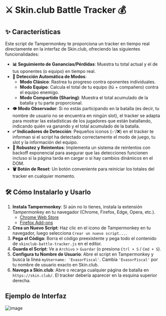 # ⚔️ Skin.club Battle Tracker 💰

## ✨ Características

Este script de Tampermonkey te proporciona un tracker en tiempo real directamente en la interfaz de Skin.club, ofreciendo las siguientes funcionalidades:

-   **📊 Seguimiento de Ganancias/Pérdidas**: Muestra tu total actual y el de tus oponentes (o equipo) en tiempo real.
-   **🤝 Detección Automática de Modos**:
    -   **Modo Clásico**: Rastrea tu progreso contra oponentes individuales.
    -   **Modo Equipo**: Calcula el total de tu equipo (tú + compañero) contra el equipo enemigo.
    -   **Modo Compartido (Sharing)**: Muestra el total acumulado de la batalla y tu parte proporcional.
-   **👁️ Modo Observador**: Si no estás participando en la batalla (es decir, tu nombre de usuario no se encuentra en ningún slot), el tracker se adapta para mostrar las estadísticas de los jugadores que están batallando, indicando quién va ganando y el total acumulado de la batalla.
-   **✅ Indicadores de Detección**: Pequeños iconos (✅/❌) en el tracker te informan si el script ha detectado correctamente el modo de juego, tu slot y la información del equipo.
-   **🔄 Robustez y Reintentos**: Implementa un sistema de reintentos con backoff exponencial para asegurar que las detecciones funcionen incluso si la página tarda en cargar o si hay cambios dinámicos en el DOM.
-   **🗑️ Botón de Reset**: Un botón conveniente para reiniciar los totales del tracker en cualquier momento.

## 🛠️ Cómo Instalarlo y Usarlo

1.  **Instala Tampermonkey**: Si aún no lo tienes, instala la extensión Tampermonkey en tu navegador (Chrome, Firefox, Edge, Opera, etc.).
    -   [Chrome Web Store](https://chrome.google.com/webstore/detail/tampermonkey/dhdgffkkebhmkfjojejmpbldmpobfkfo)
    -   [Firefox Add-ons](https://addons.mozilla.org/en-US/firefox/addon/tampermonkey/)
2.  **Crea un Nuevo Script**: Haz clic en el icono de Tampermonkey en tu navegador, luego selecciona `Crear un nuevo script...`.
3.  **Pega el Código**: Borra el código preexistente y pega todo el contenido de `skinclub-battle-tracker.js` en el editor.
4.  **Guarda el Script**: Ve a `Archivo` > `Guardar` (o presiona `Ctrl + S` / `Cmd + S`).
5.  **Configura tu Nombre de Usuario**: Abre el script en Tampermonkey y busca la línea `myUsername: 'EvasorFiscal'`. Cambia `'EvasorFiscal'` por tu nombre de usuario exacto en Skin.club.
6.  **Navega a Skin.club**: Abre o recarga cualquier página de batalla en `https://skin.club/`. El tracker debería aparecer en la esquina superior derecha.

## Ejemplo de Interfaz
![image](https://github.com/user-attachments/assets/6317a82c-3149-4906-b5cc-2f6b8d280bde)
